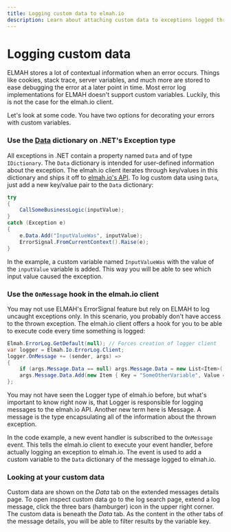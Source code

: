 ```yaml
---
title: Logging custom data to elmah.io
description: Learn about attaching custom data to exceptions logged through ELMAH from ASP.NET, MVC, and Web API. Include additional debug data and much more.
---
```


# Logging custom data

ELMAH stores a lot of contextual information when an error occurs. Things like cookies, stack trace, server variables, and much more are stored to ease debugging the error at a later point in time. Most error log implementations for ELMAH doesn't support custom variables. Luckily, this is not the case for the elmah.io client.

Let's look at some code. You have two options for decorating your errors with custom variables.

### Use the [Data](https://docs.microsoft.com/en-us/dotnet/api/system.exception.data?view=net-6.0) dictionary on .NET's Exception type

All exceptions in .NET contain a property named `Data` and of type `IDictionary`. The `Data` dictionary is intended for user-defined information about the exception. The elmah.io client iterates through key/values in this dictionary and ships it off to [elmah.io's API](https://elmah.io/api/v3/). To log custom data using `Data`, just add a new key/value pair to the `Data` dictionary:

```csharp
try
{
    CallSomeBusinessLogic(inputValue);
}
catch (Exception e)
{
    e.Data.Add("InputValueWas", inputValue);
    ErrorSignal.FromCurrentContext().Raise(e);
}
```

In the example, a custom variable named `InputValueWas` with the value of the `inputValue` variable is added. This way you will be able to see which input value caused the exception.

### Use the `OnMessage` hook in the elmah.io client

You may not use ELMAH's ErrorSignal feature but rely on ELMAH to log uncaught exceptions only. In this scenario, you probably don't have access to the thrown exception. The elmah.io client offers a hook for you to be able to execute code every time something is logged:

```csharp
Elmah.ErrorLog.GetDefault(null); // Forces creation of logger client
var logger = Elmah.Io.ErrorLog.Client;
logger.OnMessage += (sender, args) =>
{
    if (args.Message.Data == null) args.Message.Data = new List<Item>();
    args.Message.Data.Add(new Item { Key = "SomeOtherVariable", Value = someVariable });
};
```

You may not have seen the Logger type of elmah.io before, but what's important to know right now is, that Logger is responsible for logging messages to the elmah.io API. Another new term here is Message. A message is the type encapsulating all of the information about the thrown exception.

In the code example, a new event handler is subscribed to the `OnMessage` event. This tells the elmah.io client to execute your event handler, before actually logging an exception to elmah.io. The event is used to add a custom variable to the `Data` dictionary of the message logged to elmah.io.

### Looking at your custom data

Custom data are shown on the *Data* tab on the extended messages details page. To open inspect custom data go to the log search page, extend a log message, click the three bars (hamburger) icon in the upper right corner. The custom data is beneath the *Data* tab. As the content in the other tabs of the message details, you will be able to filter results by the variable key.
